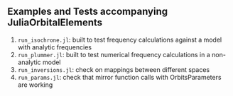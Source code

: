 ## Examples and Tests accompanying JuliaOrbitalElements

1. `run_isochrone.jl`: built to test frequency calculations against a model with analytic frequencies
2. `run_plummer.jl`: built to test numerical frequency calculations in a non-analytic model
3. `run_inversions.jl`: check on mappings between different spaces
4. `run_params.jl`: check that mirror function calls with OrbitsParameters are working
